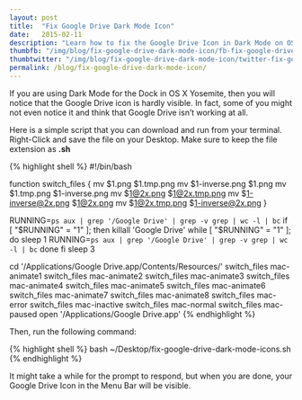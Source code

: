 ```yaml
---
layout: post
title:  "Fix Google Drive Dark Mode Icon"
date:   2015-02-11
description: "Learn how to fix the Google Drive Icon in Dark Mode on OS X Yosemite"
thumbfb: "/img/blog/fix-google-drive-dark-mode-icon/fb-fix-google-drive-dark-mode-icon.jpg"
thumbtwitter: "/img/blog/fix-google-drive-dark-mode-icon/twitter-fix-google-drive-dark-mode-icon.jpg"
permalink: /blog/fix-google-drive-dark-mode-icon/
---
```


If you are using Dark Mode for the Dock in OS X Yosemite, then you will notice that the Google Drive icon is hardly visible. In fact, some of you might not even notice it and think that Google Drive isn’t working at all.

Here is a simple script that you can download and run from your terminal. Right-Click and save the file on your Desktop. Make sure to keep the file extension as **.sh**

{% highlight shell %}
#!/bin/bash

function switch_files {
    mv $1.png $1.tmp.png
    mv $1-inverse.png $1.png
    mv $1.tmp.png $1-inverse.png
    mv $1@2x.png $1@2x.tmp.png
    mv $1-inverse@2x.png $1@2x.png
    mv $1@2x.tmp.png $1-inverse@2x.png
}

RUNNING=`ps aux | grep '/Google Drive' | grep -v grep | wc -l | bc`
if [ "$RUNNING" = "1" ]; then
    killall 'Google Drive'
    while [ "$RUNNING" = "1" ]; do
        sleep 1
        RUNNING=`ps aux | grep '/Google Drive' | grep -v grep | wc -l | bc`
    done
fi
sleep 3

cd '/Applications/Google Drive.app/Contents/Resources/'
switch_files mac-animate1
switch_files mac-animate2
switch_files mac-animate3
switch_files mac-animate4
switch_files mac-animate5
switch_files mac-animate6
switch_files mac-animate7
switch_files mac-animate8
switch_files mac-error
switch_files mac-inactive
switch_files mac-normal
switch_files mac-paused
open '/Applications/Google Drive.app'
{% endhighlight %}

Then, run the following command:

{% highlight shell %}
bash ~/Desktop/fix-google-drive-dark-mode-icons.sh
{% endhighlight %}

It might take a while for the prompt to respond, but when you are done, your Google Drive Icon in the Menu Bar will be visible.
